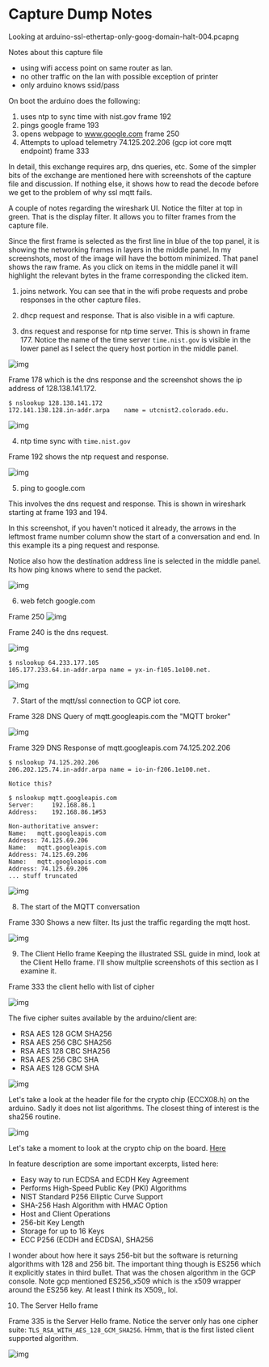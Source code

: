 # Capture Dump Notes

Looking at arduino-ssl-ethertap-only-goog-domain-halt-004.pcapng

Notes about this capture file

* using wifi access point on same router as lan.
* no other traffic on the lan with possible exception of printer
* only arduino knows ssid/pass

On boot the arduino does the following:

1. uses ntp to sync time with nist.gov 
  frame 192
2. pings google
  frame 193
3. opens webpage to www.google.com
  frame 250
4. Attempts to upload telemetry 74.125.202.206 (gcp iot core mqtt endpoint)
  frame 333

In detail, this exchange requires arp, dns queries, etc.  Some of the simpler
bits of the exchange are mentioned here with screenshots of the capture file 
and discussion.  If nothing else, it shows how to read the decode before
we get to the problem of why ssl mqtt fails.

A couple of notes regarding the wireshark UI.  Notice the filter at top
in green.   That is the display filter.  It allows you to filter frames
from the capture file.  

Since the first frame is selected as the first line in blue of the top panel,
it is showing the networking frames in layers in the middle panel.  In my 
screenshots, most of the image will have the bottom minimized.  That 
panel shows the raw frame.  As you click on items in the middle panel 
it will highlight the relevant bytes in the frame corresponding the clicked
item.

1. joins network.  You can see that in the wifi probe requests and 
probe responses in the other capture files.

2. dhcp request and response.  That is also visible in a wifi capture.

3. dns request and response for ntp time server.  This is shown in 
frame 177.  Notice the name of the time server `time.nist.gov` is visible
in the lower panel as I select the query host portion in the middle panel.

![img](imgs/ss2.png)

Frame 178 which is the dns response and the screenshot shows the 
ip address of 128.138.141.172.  

```
$ nslookup 128.138.141.172
172.141.138.128.in-addr.arpa	name = utcnist2.colorado.edu.
```

![img](imgs/ss3.png)


4. ntp time sync with `time.nist.gov`

Frame 192 shows the ntp request and response.

![img](imgs/ss5.png)

5. ping to google.com

This involves the dns request and response.  This is shown in 
wireshark starting at frame 193 and 194.

In this screenshot, if you haven't noticed it already, the arrows in the 
leftmost frame number column show the start of a conversation and end.
In this example its a ping request and response.

Notice also how the destination address line is selected in the middle 
panel.  Its how ping knows where to send the packet.

![img](imgs/ss1.png)

6. web fetch google.com

Frame 250
![img](imgs/ss8.png)

Frame 240 is the dns request.

![img](imgs/ss6.png)

```
$ nslookup 64.233.177.105
105.177.233.64.in-addr.arpa	name = yx-in-f105.1e100.net.
```

![img](imgs/ss7.png)


7. Start of the mqtt/ssl connection to GCP iot core.

Frame 328 DNS Query of mqtt.googleapis.com the "MQTT broker"


![img](imgs/ss9.png)

Frame 329 DNS Response of mqtt.googleapis.com 74.125.202.206

```
$ nslookup 74.125.202.206
206.202.125.74.in-addr.arpa	name = io-in-f206.1e100.net.

Notice this?

$ nslookup mqtt.googleapis.com
Server:		192.168.86.1
Address:	192.168.86.1#53

Non-authoritative answer:
Name:	mqtt.googleapis.com
Address: 74.125.69.206
Name:	mqtt.googleapis.com
Address: 74.125.69.206
Name:	mqtt.googleapis.com
Address: 74.125.69.206
... stuff truncated

```

![img](imgs/ss10.png)


8.  The start of the MQTT conversation

Frame 330 Shows a new filter.  Its just the traffic regarding the
mqtt host.


![img](imgs/ss12.png)

9. The Client Hello frame
Keeping the illustrated SSL guide in mind, look at the Client 
Hello frame.  I'll show multplie screenshots of this section 
as I examine it.  

Frame 333 the client hello with list of cipher 


![img](imgs/ss13.png)

The five cipher suites available by the arduino/client are:

* RSA AES 128 GCM SHA256
* RSA AES 256 CBC SHA256
* RSA AES 128 CBC SHA256
* RSA AES 256 CBC SHA
* RSA AES 128 GCM SHA

![img](imgs/ss14.png)

Let's take a look at the header file for the crypto chip (ECCX08.h) on the arduino.
Sadly it does not list algorithms.  The closest thing of interest is the
sha256 routine.


![img](imgs/ss15.png)

Let's take a moment to look at the crypto chip on the board.  [Here](https://www.microchip.com/en-us/product/atecc508a)

In feature description are some important excerpts, listed here:

* Easy way to run ECDSA and ECDH Key Agreement
* Performs High-Speed Public Key (PKI) Algorithms
* NIST Standard P256 Elliptic Curve Support
* SHA-256 Hash Algorithm with HMAC Option
* Host and Client Operations
* 256-bit Key Length
* Storage for up to 16 Keys
* ECC P256 (ECDH and ECDSA), SHA256

I wonder about how here it says 256-bit but the software is returning algorithms
with 128 and 256 bit.  The important thing though is ES256 which it explicitly 
states in third  bullet.  That was the chosen algorithm in the GCP console.
Note gcp mentioned ES256_x509 which is the x509 wrapper around the ES256 key.
At least I think its X509,, lol.


10. The Server Hello frame

Frame 335 is the Server Hello frame.  Notice the server only has one cipher suite:
`TLS_RSA_WITH_AES_128_GCM_SHA256`.  Hmm, that is the first listed client supported
algorithm.

![img](imgs/ss16.png)




